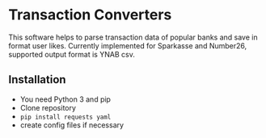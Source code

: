Transaction Converters
======================

This software helps to parse transaction data of popular banks and save in
format user likes. Currently implemented for Sparkasse and Number26,
supported output format is YNAB csv.


Installation
------------

* You need Python 3 and pip
* Clone repository
* `pip install requests yaml`
* create config files if necessary
